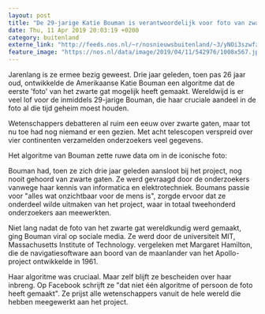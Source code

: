 ```yaml
---
layout: post
title: "De 29-jarige Katie Bouman is verantwoordelijk voor foto van zwart gat"
date: Thu, 11 Apr 2019 20:03:19 +0200
category: buitenland
externe_link: "http://feeds.nos.nl/~r/nosnieuwsbuitenland/~3/yNOi3szwfz8/2280028"
feature_image: "https://nos.nl/data/image/2019/04/11/542976/1008x567.jpg"
---
```


<p>Jarenlang is ze ermee bezig geweest. Drie jaar geleden, toen pas 26 jaar oud, ontwikkelde de Amerikaanse Katie Bouman een algoritme dat de eerste 'foto' van het zwarte gat mogelijk heeft gemaakt. Wereldwijd is er veel lof voor de inmiddels 29-jarige Bouman, die haar cruciale aandeel in de foto al die tijd geheim moest houden.</p>
<p>Wetenschappers debatteren al ruim een eeuw over zwarte gaten, maar tot nu toe had nog niemand er een gezien. Met acht telescopen verspreid over vier continenten verzamelden onderzoekers veel gegevens.</p>
<p>Het algoritme van Bouman zette ruwe data om in de iconische foto:</p>
<p>Bouman had, toen ze zich drie jaar geleden aansloot bij het project, nog nooit gehoord van zwarte gaten. Ze werd gevraagd door de onderzoekers vanwege haar kennis van informatica en elektrotechniek. Boumans passie voor "alles wat onzichtbaar voor de mens is", zorgde ervoor dat ze onderdeel wilde uitmaken van het project, waar in totaal tweehonderd onderzoekers aan meewerkten.</p>
<p>Niet lang nadat de foto van het zwarte gat wereldkundig werd gemaakt, ging Bouman viral op sociale media. Ze werd door de universiteit MIT, Massachusetts Institute of Technology. vergeleken met Margaret Hamilton, die de navigatiesoftware aan boord van de maanlander van het Apollo-project ontwikkelde in 1961.</p>
<p>Haar algoritme was cruciaal. Maar zelf blijft ze bescheiden over haar inbreng. Op Facebook schrijft ze "dat niet één algoritme of persoon de foto heeft gemaakt". Ze prijst alle wetenschappers vanuit de hele wereld die hebben meegewerkt aan het project.</p><img src="http://feeds.feedburner.com/~r/nosnieuwsbuitenland/~4/yNOi3szwfz8" height="1" width="1" alt=""/>
